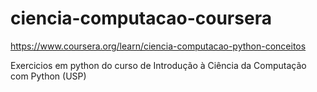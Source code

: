 # ciencia-computacao-coursera

https://www.coursera.org/learn/ciencia-computacao-python-conceitos

Exercicios em python do curso de Introdução à Ciência da Computação com Python (USP)
